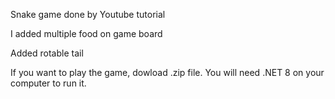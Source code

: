 Snake game done by Youtube tutorial

I added multiple food on game board

Added rotable tail

If you want to play the game, dowload .zip file. You will need .NET 8 on your computer to run it.
